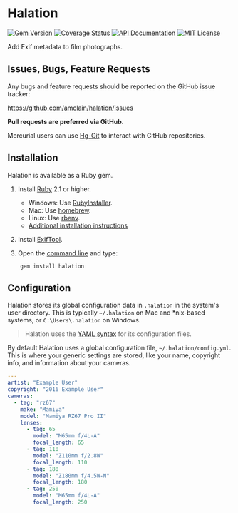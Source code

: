# Halation

[![Gem Version](https://badge.fury.io/rb/halation.svg)](https://badge.fury.io/rb/halation)
[![Coverage Status](https://coveralls.io/repos/github/amclain/halation/badge.svg?branch=master)](https://coveralls.io/github/amclain/halation?branch=master)
[![API Documentation](https://img.shields.io/badge/docs-api-blue.svg)](http://www.rubydoc.info/gems/halation)
[![MIT License](https://img.shields.io/badge/license-MIT-yellowgreen.svg)](https://github.com/amclain/halation/blob/master/LICENSE)

Add Exif metadata to film photographs.

## Issues, Bugs, Feature Requests

Any bugs and feature requests should be reported on the GitHub issue tracker:

https://github.com/amclain/halation/issues


**Pull requests are preferred via GitHub.**

Mercurial users can use [Hg-Git](http://hg-git.github.io/) to interact with
GitHub repositories.

## Installation

Halation is available as a Ruby gem.

1. Install [Ruby](https://www.ruby-lang.org) 2.1 or higher.
    * Windows: Use [RubyInstaller](http://rubyinstaller.org/downloads/).
    * Mac: Use [homebrew](https://www.ruby-lang.org/en/documentation/installation/#homebrew).
    * Linux: Use [rbenv](https://github.com/sstephenson/rbenv#basic-github-checkout).
    * [Additional installation instructions](https://www.ruby-lang.org/en/documentation/installation)

2. Install [ExifTool](http://www.sno.phy.queensu.ca/~phil/exiftool/).

3. Open the [command line](http://www.addictivetips.com/windows-tips/windows-7-elevated-command-prompt-in-context-menu/)
    and type:
    
```
    gem install halation
```

## Configuration

Halation stores its global configuration data in `.halation` in the system's
user directory. This is typically `~/.halation` on Mac and *nix-based systems,
or `C:\Users\.halation` on Windows.

>Halation uses the [YAML syntax](http://www.yaml.org/spec/1.2/spec.html#Preview)
for its configuration files.

By default Halation uses a global configuration file, `~/.halation/config.yml`.
This is where your generic settings are stored, like your name, copyright info,
and information about your cameras.

```yaml
---
artist: "Example User"
copyright: "2016 Example User"
cameras:
  - tag: "rz67"
    make: "Mamiya"
    model: "Mamiya RZ67 Pro II"
    lenses:
      - tag: 65
        model: "M65mm f/4L-A"
        focal_length: 65
      - tag: 110
        model: "Z110mm f/2.8W"
        focal_length: 110
      - tag: 180
        model: "Z180mm f/4.5W-N"
        focal_length: 180
      - tag: 250
        model: "M65mm f/4L-A"
        focal_length: 250
```
